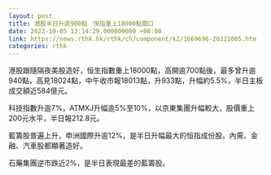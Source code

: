 ```yaml
---
layout: post
title: 港股半日升逾900點　恒指重上18000點關口
date: 2022-10-05 12:14:29.000000000 +08:00
link: https://news.rthk.hk/rthk/ch/component/k2/1669696-20221005.htm
categories: rthk
---
```


港股跟隨隔夜美股造好，恒生指數重上18000點，高開逾700點後，最多曾升逾940點，高見18024點，中午收市報18013點，升933點，升幅約5.5%，半日主板成交額近584億元。

科技指數升逾7%，ATMXJ升幅逾5%至10%，以京東集團升幅較大，股價重上200元水平，半日報212.8元。

藍籌股普遍上升，申洲國際升逾12%，是半日升幅最大的恒指成份股。內需、金融、汽車股都顯著造好。

石藥集團逆市跌近2%，是半日表現最差的藍籌股。
